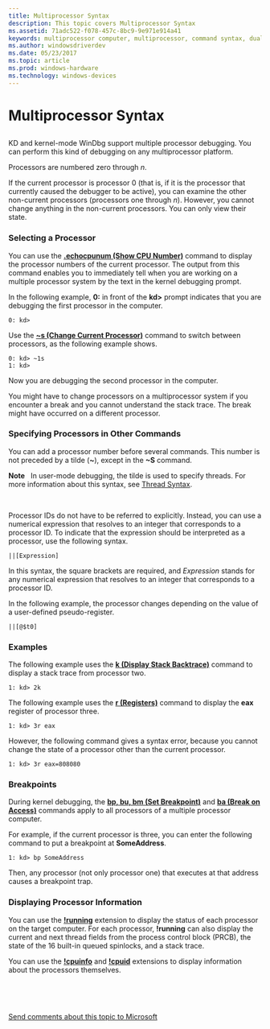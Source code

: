 ```yaml
---
title: Multiprocessor Syntax
description: This topic covers Multiprocessor Syntax
ms.assetid: 71adc522-f078-457c-8bc9-9e971e914a41
keywords: multiprocessor computer, multiprocessor, command syntax, dual-processor computer, syntax rules for commands, processor identifier
ms.author: windowsdriverdev
ms.date: 05/23/2017
ms.topic: article
ms.prod: windows-hardware
ms.technology: windows-devices
---
```


# Multiprocessor Syntax


## <span id="ddk_multiprocessor_syntax_dbg"></span><span id="DDK_MULTIPROCESSOR_SYNTAX_DBG"></span>


KD and kernel-mode WinDbg support multiple processor debugging. You can perform this kind of debugging on any multiprocessor platform.

Processors are numbered zero through *n*.

If the current processor is processor 0 (that is, if it is the processor that currently caused the debugger to be active), you can examine the other non-current processors (processors one through *n*). However, you cannot change anything in the non-current processors. You can only view their state.

### <span id="selecting_a_processor"></span><span id="SELECTING_A_PROCESSOR"></span>Selecting a Processor

You can use the [**.echocpunum (Show CPU Number)**](-echocpunum--show-cpu-number-.md) command to display the processor numbers of the current processor. The output from this command enables you to immediately tell when you are working on a multiple processor system by the text in the kernel debugging prompt.

In the following example, **0:** in front of the **kd&gt;** prompt indicates that you are debugging the first processor in the computer.

```
0: kd>
```

Use the [**~s (Change Current Processor)**](-s--change-current-processor-.md) command to switch between processors, as the following example shows.

```
0: kd> ~1s
1: kd>
```

Now you are debugging the second processor in the computer.

You might have to change processors on a multiprocessor system if you encounter a break and you cannot understand the stack trace. The break might have occurred on a different processor.

### <span id="specifying_processors_in_other_commands"></span><span id="SPECIFYING_PROCESSORS_IN_OTHER_COMMANDS"></span>Specifying Processors in Other Commands

You can add a processor number before several commands. This number is not preceded by a tilde (**~**), except in the **~S** command.

**Note**   In user-mode debugging, the tilde is used to specify threads. For more information about this syntax, see [Thread Syntax](thread-syntax.md).

 

Processor IDs do not have to be referred to explicitly. Instead, you can use a numerical expression that resolves to an integer that corresponds to a processor ID. To indicate that the expression should be interpreted as a processor, use the following syntax.

```
||[Expression]
```

In this syntax, the square brackets are required, and *Expression* stands for any numerical expression that resolves to an integer that corresponds to a processor ID.

In the following example, the processor changes depending on the value of a user-defined pseudo-register.

```
||[@$t0]
```

### <span id="examples"></span><span id="EXAMPLES"></span>Examples

The following example uses the [**k (Display Stack Backtrace)**](k--kb--kc--kd--kp--kp--kv--display-stack-backtrace-.md) command to display a stack trace from processor two.

```
1: kd> 2k 
```

The following example uses the [**r (Registers)**](r--registers-.md) command to display the **eax** register of processor three.

```
1: kd> 3r eax 
```

However, the following command gives a syntax error, because you cannot change the state of a processor other than the current processor.

```
1: kd> 3r eax=808080 
```

### <span id="breakpoints"></span><span id="BREAKPOINTS"></span>Breakpoints

During kernel debugging, the [**bp, bu, bm (Set Breakpoint)**](bp--bu--bm--set-breakpoint-.md) and [**ba (Break on Access)**](ba--break-on-access-.md) commands apply to all processors of a multiple processor computer.

For example, if the current processor is three, you can enter the following command to put a breakpoint at **SomeAddress**.

```
1: kd> bp SomeAddress 
```

Then, any processor (not only processor one) that executes at that address causes a breakpoint trap.

### <span id="displaying_processor_information"></span><span id="DISPLAYING_PROCESSOR_INFORMATION"></span>Displaying Processor Information

You can use the [**!running**](-running.md) extension to display the status of each processor on the target computer. For each processor, **!running** can also display the current and next thread fields from the process control block (PRCB), the state of the 16 built-in queued spinlocks, and a stack trace.

You can use the [**!cpuinfo**](-cpuinfo.md) and [**!cpuid**](-cpuid.md) extensions to display information about the processors themselves.

 

 

[Send comments about this topic to Microsoft](mailto:wsddocfb@microsoft.com?subject=Documentation%20feedback%20[debugger\debugger]:%20Multiprocessor%20Syntax%20%20RELEASE:%20%285/15/2017%29&body=%0A%0APRIVACY%20STATEMENT%0A%0AWe%20use%20your%20feedback%20to%20improve%20the%20documentation.%20We%20don't%20use%20your%20email%20address%20for%20any%20other%20purpose,%20and%20we'll%20remove%20your%20email%20address%20from%20our%20system%20after%20the%20issue%20that%20you're%20reporting%20is%20fixed.%20While%20we're%20working%20to%20fix%20this%20issue,%20we%20might%20send%20you%20an%20email%20message%20to%20ask%20for%20more%20info.%20Later,%20we%20might%20also%20send%20you%20an%20email%20message%20to%20let%20you%20know%20that%20we've%20addressed%20your%20feedback.%0A%0AFor%20more%20info%20about%20Microsoft's%20privacy%20policy,%20see%20http://privacy.microsoft.com/default.aspx. "Send comments about this topic to Microsoft")




